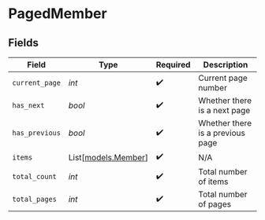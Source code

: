 # PagedMember


## Fields

| Field                                      | Type                                       | Required                                   | Description                                |
| ------------------------------------------ | ------------------------------------------ | ------------------------------------------ | ------------------------------------------ |
| `current_page`                             | *int*                                      | :heavy_check_mark:                         | Current page number                        |
| `has_next`                                 | *bool*                                     | :heavy_check_mark:                         | Whether there is a next page               |
| `has_previous`                             | *bool*                                     | :heavy_check_mark:                         | Whether there is a previous page           |
| `items`                                    | List[[models.Member](../models/member.md)] | :heavy_check_mark:                         | N/A                                        |
| `total_count`                              | *int*                                      | :heavy_check_mark:                         | Total number of items                      |
| `total_pages`                              | *int*                                      | :heavy_check_mark:                         | Total number of pages                      |